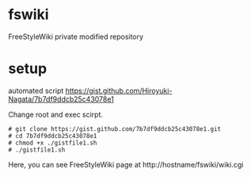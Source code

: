 fswiki
======

FreeStyleWiki private modified repository


setup
=====

automated script
https://gist.github.com/Hiroyuki-Nagata/7b7df9ddcb25c43078e1

Change root and exec scirpt.

```:
# git clone https://gist.github.com/7b7df9ddcb25c43078e1.git
# cd 7b7df9ddcb25c43078e1
# chmod +x ./gistfile1.sh
# ./gistfile1.sh
```

Here, you can see FreeStyleWiki page at http://hostname/fswiki/wiki.cgi
